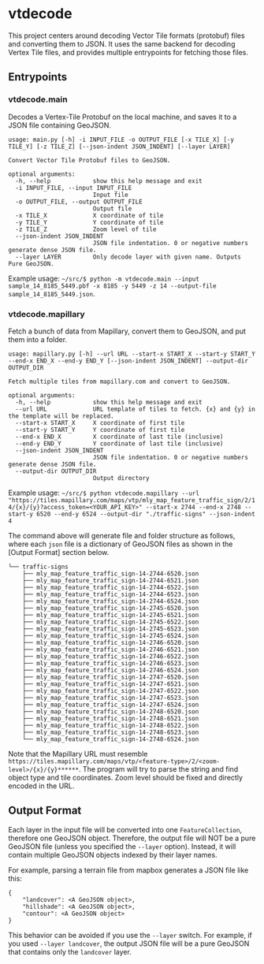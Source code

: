 # vtdecode

This project centers around decoding Vector Tile formats (protobuf) files and converting them to JSON. It uses the same backend for decoding Vertex Tile files, and provides multiple entrypoints for fetching those files.

## Entrypoints

### vtdecode.main
Decodes a Vertex-Tile Protobuf on the local machine, and saves it to a JSON file containing GeoJSON.

```
usage: main.py [-h] -i INPUT_FILE -o OUTPUT_FILE [-x TILE_X] [-y TILE_Y] [-z TILE_Z] [--json-indent JSON_INDENT] [--layer LAYER]

Convert Vector Tile Protobuf files to GeoJSON.

optional arguments:
  -h, --help            show this help message and exit
  -i INPUT_FILE, --input INPUT_FILE
                        Input file
  -o OUTPUT_FILE, --output OUTPUT_FILE
                        Output file
  -x TILE_X             X coordinate of tile
  -y TILE_Y             Y coordinate of tile
  -z TILE_Z             Zoom level of tile
  --json-indent JSON_INDENT
                        JSON file indentation. 0 or negative numbers generate dense JSON file.
  --layer LAYER         Only decode layer with given name. Outputs Pure GeoJSON.
```

Example usage: `~/src/$ python -m vtdecode.main --input sample_14_8185_5449.pbf -x 8185 -y 5449 -z 14 --output-file sample_14_8185_5449.json`.

### vtdecode.mapillary
Fetch a bunch of data from Mapillary, convert them to GeoJSON, and put them into a folder.

```
usage: mapillary.py [-h] --url URL --start-x START_X --start-y START_Y --end-x END_X --end-y END_Y [--json-indent JSON_INDENT] --output-dir OUTPUT_DIR

Fetch multiple tiles from mapillary.com and convert to GeoJSON.

optional arguments:
  -h, --help            show this help message and exit
  --url URL             URL template of tiles to fetch. {x} and {y} in the template will be replaced.
  --start-x START_X     X coordinate of first tile
  --start-y START_Y     Y coordinate of first tile
  --end-x END_X         X coordinate of last tile (inclusive)
  --end-y END_Y         Y coordinate of last tile (inclusive)
  --json-indent JSON_INDENT
                        JSON file indentation. 0 or negative numbers generate dense JSON file.
  --output-dir OUTPUT_DIR
                        Output directory
```

Example usage: `~/src/$ python vtdecode.mapillary --url "https://tiles.mapillary.com/maps/vtp/mly_map_feature_traffic_sign/2/14/{x}/{y}?access_token=<YOUR_API_KEY>" --start-x 2744 --end-x 2748 --start-y 6520 --end-y 6524 --output-dir "./traffic-signs" --json-indent 4`

The command above will generate file and folder structure as follows, where each `json` file is a dictionary of GeoJSON files as shown in the [Output Format] section below.
```
└── traffic-signs
    ├── mly_map_feature_traffic_sign-14-2744-6520.json
    ├── mly_map_feature_traffic_sign-14-2744-6521.json
    ├── mly_map_feature_traffic_sign-14-2744-6522.json
    ├── mly_map_feature_traffic_sign-14-2744-6523.json
    ├── mly_map_feature_traffic_sign-14-2744-6524.json
    ├── mly_map_feature_traffic_sign-14-2745-6520.json
    ├── mly_map_feature_traffic_sign-14-2745-6521.json
    ├── mly_map_feature_traffic_sign-14-2745-6522.json
    ├── mly_map_feature_traffic_sign-14-2745-6523.json
    ├── mly_map_feature_traffic_sign-14-2745-6524.json
    ├── mly_map_feature_traffic_sign-14-2746-6520.json
    ├── mly_map_feature_traffic_sign-14-2746-6521.json
    ├── mly_map_feature_traffic_sign-14-2746-6522.json
    ├── mly_map_feature_traffic_sign-14-2746-6523.json
    ├── mly_map_feature_traffic_sign-14-2746-6524.json
    ├── mly_map_feature_traffic_sign-14-2747-6520.json
    ├── mly_map_feature_traffic_sign-14-2747-6521.json
    ├── mly_map_feature_traffic_sign-14-2747-6522.json
    ├── mly_map_feature_traffic_sign-14-2747-6523.json
    ├── mly_map_feature_traffic_sign-14-2747-6524.json
    ├── mly_map_feature_traffic_sign-14-2748-6520.json
    ├── mly_map_feature_traffic_sign-14-2748-6521.json
    ├── mly_map_feature_traffic_sign-14-2748-6522.json
    ├── mly_map_feature_traffic_sign-14-2748-6523.json
    └── mly_map_feature_traffic_sign-14-2748-6524.json
```

Note that the Mapillary URL must resemble `https://tiles.mapillary.com/maps/vtp/<feature-type>/2/<zoom-level>/{x}/{y}******`. The program will try to parse the string and find object type and tile coordinates. Zoom level should be fixed and directly encoded in the URL.

## Output Format
Each layer in the input file will be converted into one `FeatureCollection`, therefore one GeoJSON object. Therefore, the output file will NOT be a pure GeoJSON file (unless you specified the `--layer` option). Instead, it will contain multiple GeoJSON objects indexed by their layer names.

For example, parsing a terrain file from mapbox generates a JSON file like this:
```
{
    "landcover": <A GeoJSON object>,
    "hillshade": <A GeoJSON object>,
    "contour": <A GeoJSON object>
}
```

This behavior can be avoided if you use the `--layer` switch. For example, if you used `--layer landcover`, the output JSON file will be a pure GeoJSON that contains only the `landcover` layer.